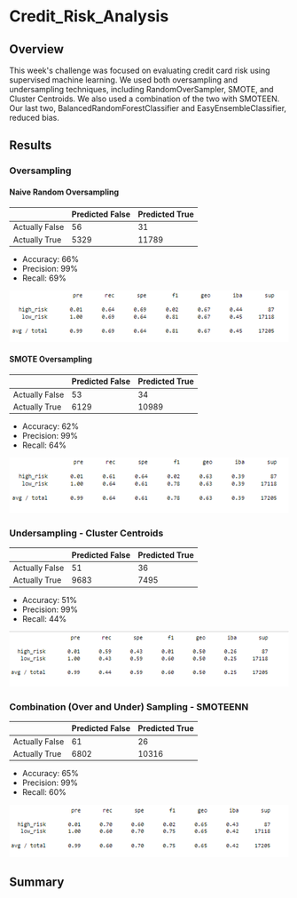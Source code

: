 # Credit_Risk_Analysis
## Overview
This week's challenge was focused on evaluating credit card risk using supervised machine learning.  We used both oversampling and undersampling techniques, including RandomOverSampler, SMOTE, and Cluster Centroids.  We also used a combination of the two with SMOTEEN.  Our last two, BalancedRandomForestClassifier and EasyEnsembleClassifier, reduced bias.  

## Results 
### Oversampling 
#### Naive Random Oversampling
|   | Predicted False | Predicted True |
| ------------- | ------------- |------------- |
| Actually False | 56 | 31 |
| Actually True | 5329 | 11789 |

* Accuracy: 66%
* Precision: 99%
* Recall: 69%

![classificationreport1](classificationreport1.png)

#### SMOTE Oversampling  
|  | Predicted False | Predicted True |
| ------------- | ------------- |------------- |
| Actually False | 53 | 34 |
| Actually True | 6129 | 10989 |

* Accuracy: 62%
* Precision: 99%
* Recall: 64% 

![classificationreport2](classificationreport2.png)

### Undersampling - Cluster Centroids 
|   | Predicted False | Predicted True |
| ------------- | ------------- |------------- |
| Actually False | 51 | 36 |
| Actually True | 9683 | 7495 |

* Accuracy: 51%
* Precision: 99%
* Recall: 44% 

![classificationreport3](classificationreport3.png)

### Combination (Over and Under) Sampling - SMOTEENN 
|   | Predicted False | Predicted True |
| ------------- | ------------- |------------- |
| Actually False | 61 | 26 |
| Actually True | 6802 | 10316 |

* Accuracy: 65%
* Precision: 99%
* Recall: 60% 

![classificationreport4](classificationreport4.png)

### 
## Summary  
